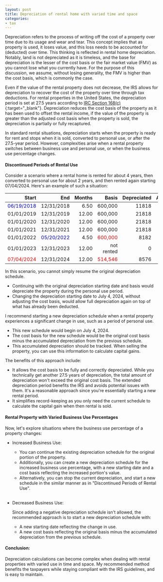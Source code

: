 ```yaml
---
layout: post
title: Depreciation of rental home with varied time and space
categories:
- tax
---
```


Depreciation refers to the process of writing off the cost of a property over
time due to its usage and wear and tear. This concept implies that as property
is used, it loses value, and this loss needs to be accounted for (deducted)
over time. This thinking is reflected in rental home depreciation. Notably,
land is not depreciated as it is timeless, and the base for depreciation is the
lesser of the cost basis or the fair market value (FMV) as you cannot lose what
you currently have. For the purpose of this discussion, we assume, without losing generality, the FMV is
higher than the cost basis, which is commonly the case.

Even if the value of the rental property does not decrease, the
IRS allows for depreciation to recover the cost of the property over time through tax deductions. For
rental properties in the United States, the depreciation period is set at 27.5 years according to [IRC Section 168(c)][irc-168]{:target="_blank"}.
Depreciation reduces the cost basis of the property as it has been used to offset the rental income,
if the value of the property is greater than the adjusted cost basis when the property is sold, the depreciation is partially or fully
recaptured.

In standard rental situations, depreciation starts when the property is ready
for rent and stops when it is sold, converted to personal use, or after the
27.5-year period. However, complexities arise when a rental property switches
between business use and personal use, or when the business use percentage
changes.

#### Discontinued Periods of Rental Use

Consider a scenario where a rental home is rented for about 4 years, then
converted to personal use for about 2 years, and then rented again starting
07/04/2024. Here's an example of such a situation:

| Start      | End        | Months | Basis     | Depreciated | Accumulated |
|-----------:|-----------:|-------:|----------:|------------:|------------:|
| <span style="color:blue">06/19/2018</span> | 12/31/2018 |  6.50  | 600,000   | 11818       | 11818       |
| 01/01/2019 | 12/31/2019 | 12.00  | 600,000   | 21818       | 33636       |
| 01/01/2020 | 12/31/2020 | 12.00  | 600,000   | 21818       | 55454       |
| 01/01/2021 | 12/31/2021 | 12.00  | 600,000   | 21818       | 77272       |
| 01/01/2022 | <span style="color:blue">05/20/2022</span> |  4.50  | <span style="color:red">600,000</span>   |  8182       | <span style="color:red">85454</span>       |
| 01/01/2023 | 12/31/2023 | 12.00  | not rented|     0       | 85454       |
| <span style="color:red">07/04/2024</span>| 12/31/2024 | 12.00  | <span style="color:red">514,546</span>  |  8576       | 94030       |

In this scenario, you cannot simply resume the original depreciation schedule.

- Continuing with the original depreciation starting date and basis would
depreciate the property during the personal use period.
- Changing the depreciation starting date to July 4, 2024, without adjusting the cost basis,
would allow full depreciation again on top of what has already been deducted.

I recommend starting a new depreciation schedule when a rental property
experiences a significant change in use, such as a period of personal use.

- This new schedule would begin on July 4, 2024.
- The cost basis for the new schedule would be the original cost basis minus the accumulated depreciation from the previous schedule.
- This accumulated depreciation should be tracked. When selling the property, you can use this information to calculate capital gains.

The benefits of this approach include:

- It allows the cost basis to be fully and correctly depreciated. While you technically get another 27.5 years of depreciation, the total amount of depreciation won't exceed the original cost basis.
The extended depreciation period benefits the IRS and avoids potential issues with them. It's a reasonable approach since you're essentially starting a new rental period.
- It simplifies record-keeping as you only need the current schedule to calculate the capital gain when then rental is sold.

#### Rental Property with Varied Business Use Percentages

Now, let's explore situations where the business use percentage of a property changes:

- Increased Business Use:

  - You can continue the existing depreciation schedule for the original portion of the property.
  - Additionally, you can create a new depreciation schedule for the increased business use percentage, with a new starting date and a cost basis reflecting the increased portion's value.
  - Alternatively, you can stop the current depreciation, and start a new schedule in the similar manner as in "Discontinued Periods of Rental Use".
<br><br>
- Decreased Business Use:

  Since adding a negative depreciation schedule isn't allowed, the recommended approach is to start a new depreciation schedule with:
  - A new starting date reflecting the change in use.
  - A new cost basis reflecting the original basis minus the accumulated depreciation from the previous schedule.

#### Conclusion:

Depreciation calculations can become complex when dealing with rental
properties with varied use in time and space. My recommended method benefits the taxpayers
while staying compliant with the IRS guidelines, and is easy to maintain.

[irc-168]: https://www.taxnotes.com/research/federal/usc26/168
